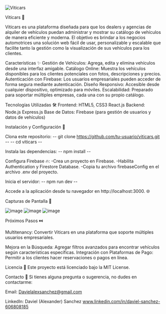 ![Viticars](https://github.com/user-attachments/assets/53ca1637-f863-472a-b546-541b0d66ab35)

Viticars 🚗

Viticars es una plataforma diseñada para que los dealers y agencias de alquiler de vehículos puedan administrar y mostrar su catálogo de vehículos de manera eficiente y moderna. El objetivo es brindar a los negocios automotrices una solución web fácil de usar, personalizable y escalable que facilite tanto la gestión como la visualización de sus vehículos para los clientes.

Características ✨
Gestión de Vehículos: Agrega, edita y elimina vehículos desde una interfaz amigable.
Catálogo Online: Muestra los vehículos disponibles para los clientes potenciales con fotos, descripciones y precios.
Autenticación con Firebase: Los usuarios empresariales pueden acceder de forma segura mediante autenticación.
Diseño Responsivo: Accesible desde cualquier dispositivo, optimizado para móviles.
Escalabilidad: Preparado para soportar múltiples empresas, cada una con su propio catálogo.

Tecnologías Utilizadas 🛠️
Frontend:
HTML5, CSS3
React.js
Backend:
Node.js
Express.js
Base de Datos:
Firebase (para gestión de usuarios y datos de vehículos)

Instalación y Configuración 🚀

Clona este repositorio:
-- git clone https://github.com/tu-usuario/viticars.git --
-- cd viticars --

Instala las dependencias:
-- npm install --

Configura Firebase 🔥:
-Crea un proyecto en Firebase.
-Habilita Authentication y Firestore Database.
-Copia tu archivo firebaseConfig en el archivo .env del proyecto.

Inicia el servidor:
-- npm run dev --

Accede a la aplicación desde tu navegador en http://localhost:3000. 🌐

Capturas de Pantalla 📸

![image](https://github.com/user-attachments/assets/8c1c6e4c-6e57-4829-b08d-4ef0d433ef2b)
![image](https://github.com/user-attachments/assets/f8cc0b44-338c-4733-a53d-c79f8278fe7d)
![image](https://github.com/user-attachments/assets/fc72a96f-76af-488a-bca3-15b1238bed4f)



Próximos Pasos ⏭️

Multitenancy: Convertir Viticars en una plataforma que soporte múltiples usuarios empresariales.

Mejora en la Búsqueda: Agregar filtros avanzados para encontrar vehículos según características específicas.
Integración con Plataformas de Pago: Permitir a los clientes hacer reservaciones o pagos en línea.

Licencia 📄
Este proyecto está licenciado bajo la MIT License.

Contacto 💬
Si tienes alguna pregunta o sugerencia, no dudes en contactarme:

Email: Davielalexsanchez@gmail.com

LinkedIn: Daviel (Alexander) Sanchez
www.linkedin.com/in/daviel-sanchez-606808185

